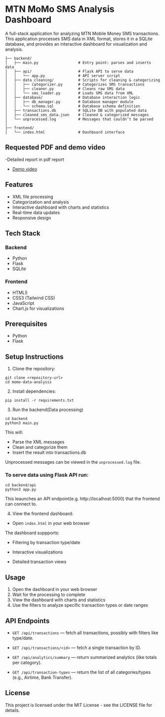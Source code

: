 # MTN MoMo SMS Analysis Dashboard

A full-stack application for analyzing MTN Mobile Money SMS transactions. This application processes SMS data in XML format, stores it in a SQLite database, and provides an interactive dashboard for visualization and analysis.

```
├── backend/
│   ├── main.py                  # Entry point: parses and inserts data
│   ├── api/                     # Flask API to serve data
│   │   └── app.py               # API server script
│   ├── data_cleaning/           # Scripts for cleaning & categorizing
│   │   ├── categorizer.py       # Categorizes SMS transactions
│   │   ├── cleaner.py           # Cleans raw SMS data
│   │   └── sms_loader.py        # Loads SMS data from XML
│   ├── database/                # Database interaction logic
│   │   ├── db_manager.py        # Database manager module
│   │   └── schema.sql           # Database schema definition
│   ├── transactions.db          # SQLite DB with populated data
│   ├── cleaned_sms_data.json    # Cleaned & categorized messages
│   └── unprocessed.log          # Messages that couldn’t be parsed
│
├── frontend/
│   └── index.html               # Dashboard interface
```

## Requested PDF and demo video

-Detailed report in pdf report

- [Demo video]("https://www.youtube.com/watch?v=CtuRZaMFYHs")

## Features

- XML file processing
- Categorization and analysis
- Interactive dashboard with charts and statistics
- Real-time data updates
- Responsive design

## Tech Stack

### Backend

- Python
- Flask
- SQLite

### Frontend

- HTML5
- CSS3 (Tailwind CSS)
- JavaScript
- Chart.js for visualizations

## Prerequisites

- Python
- Flask

## Setup Instructions

1. Clone the repository:

```
git clone <repository-url>
cd momo-data-analysis
```

2. Install dependencies:

```
pip install -r requirements.txt
```

3. Run the backend(Data processing)

```
cd backend
python3 main.py
```

This will:

- Parse the XML messages
- Clean and categorize them
- Insert the result into transactions.db

Unprocessed messages can be viewed in the `unprocessed.log` file.

### To serve data using Flask API run:

```
cd backend/api
python3 app.py
```

This leaunches an API endpoint(e.g. http://localhost:5000) that the frontend can connect to.

4. View the frontend dashboard:

- Open `index.html` in your web browser

The dashboard suppports:

- Filtering by transaction type/date

- Interactive visualizations

- Detailed transaction views

## Usage

1. Open the dashboard in your web browser
2. Wait for the processing to complete
3. View the dashboard with charts and statistics
4. Use the filters to analyze specific transaction types or date ranges

## API Endpoints

- `GET /api/transactions` — fetch all transactions, possibly with filters like type/date.

- `GET /api/transactions/<id>` — fetch a single transaction by ID.

- `GET /api/analytics/summary` — return summarized analytics (like totals per category).

- `GET /api/transaction-types` — return the list of all categories/types (e.g., Airtime, Bank Transfer).

## License

This project is licensed under the MIT License - see the LICENSE file for details.
